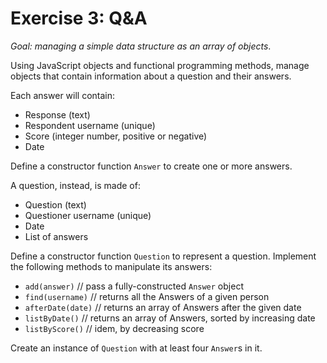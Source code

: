 # Exercise 3: Q&A
_Goal: managing a simple data structure as an array of objects_.

Using JavaScript objects and functional programming methods, manage objects that contain information about a question and their answers.

Each answer will contain:
- Response (text)
- Respondent username (unique)
- Score (integer number, positive or negative)
- Date

Define a constructor function `Answer` to create one or more answers.

A question, instead, is made of:
- Question (text)
- Questioner username (unique)
- Date
- List of answers

Define a constructor function `Question` to represent a question. Implement the following methods to manipulate its answers: 

- `add(answer)` // pass a fully-constructed `Answer` object
- `find(username)` // returns all the Answers of a given person
- `afterDate(date)` // returns an array of Answers after the given date
- `listByDate()` // returns an array of Answers, sorted by increasing date
- `listByScore()` // idem, by decreasing score

Create an instance of `Question` with at least four `Answer`s in it.